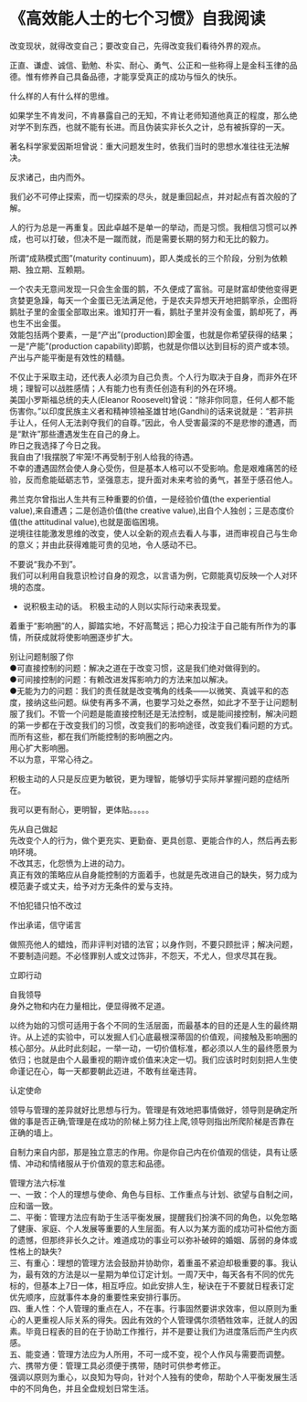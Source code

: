 # 《高效能人士的七个习惯》自我阅读

改变现状，就得改变自己；要改变自己，先得改变我们看待外界的观点。

正直、谦虚、诚信、勤勉、朴实、耐心、勇气、公正和一些称得上是金科玉律的品德。惟有修养自己具备品德，才能享受真正的成功与恒久的快乐。

什么样的人有什么样的思维。

如果学生不肯发问，不肯暴露自己的无知，不肯让老师知道他真正的程度，那么绝对学不到东西，也就不能有长进。而且伪装实非长久之计，总有被拆穿的一天。

著名科学家爱因斯坦曾说：重大问题发生时，依我们当时的思想水准往往无法解决。

反求诸己，由内而外。

我们必不可停止探索，而一切探索的尽头，就是重回起点，并对起点有首次般的了解。

人的行为总是一再重复。因此卓越不是单一的举动，而是习惯。我相信习惯可以养成，也可以打破，但决不是一蹴而就，而是需要长期的努力和无比的毅力。

所谓“成熟模式图”(maturity continuum)，即人类成长的三个阶段，分别为依赖期、独立期、互赖期。

一个农夫无意间发现一只会生金蛋的鹅，不久便成了富翁。可是财富却使他变得更贪婪更急躁，每天一个金蛋已无法满足他，于是农夫异想天开地把鹅宰杀，企图将鹅肚子里的金蛋全部取出来。谁知打开一看，鹅肚子里并没有金蛋，鹅却死了，再也生不出金蛋。  
效能包括两个要素，一是“产出”(production)即金蛋，也就是你希望获得的结果；一是“产能”(production capability)即鹅，也就是你借以达到目标的资产或本领。  
产出与产能平衡是有效性的精髓。

不仅止于采取主动，还代表人必须为自己负责。个人行为取决于自身，而非外在环境；理智可以战胜感情；人有能力也有责任创造有利的外在环境。  
美国小罗斯福总统的夫人(Eleanor Roosevelt)曾说：“除非你同意，任何人都不能伤害你。”以印度民族主义者和精神领袖圣雄甘地(Gandhi)的话来说就是：“若非拱手让人，任何人无法剥夺我们的自尊。”因此，令人受害最深的不是悲惨的遭遇，而是“默许”那些遭遇发生在自己的身上。  
昨日之我选择了今日之我。  
我自由了!我摆脱了牢笼!不再受制于别人给我的待遇。  
不幸的遭遇固然会使人身心受伤，但是基本人格可以不受影响。愈是艰难痛苦的经验，反而愈能砥砺志节，坚强意志，提升面对未来考验的勇气，甚至于感召他人。

弗兰克尔曾指出人生共有三种重要的价值，一是经验价值(the experiential value),来自遭遇；二是创造价值(the creative value),出自个人独创；三是态度价值(the attitudinal value),也就是面临困境。  
逆境往往能激发思维的改变，使人以全新的观点去看人与事，进而审视自己与生命的意义；并由此获得难能可贵的见地，令人感动不已。

不要说“我办不到”。  
我们可以利用自我意识检讨自身的观念，以言语为例，它颇能真切反映一个人对环境的态度。  
* 说积极主动的话。
积极主动的人则以实际行动来表现爱。  

着重于“影响圈”的人，脚踏实地，不好高鹜远；把心力投注于自己能有所作为的事情，所获成就将使影响圈逐步扩大。  

别让问题制服了你  
●可直接控制的问题：解决之道在于改变习惯，这是我们绝对做得到的。  
●可间接控制的问题：有赖改进发挥影响力的方法来加以解决。  
●无能为力的问题：我们的责任就是改变嘴角的线条——以微笑、真诚平和的态度，接纳这些问题。纵使有再多不满，也要学习处之泰然，如此才不至于让问题制服了我们。不管一个问题是能直接控制还是无法控制，或是能间接控制，解决问题的第一步都在于改变我们的习惯，改变我们的影响途径，改变我们看问题的方式。而所有这些，都在我们所能控制的影响圈之内。  
用心扩大影响圈。  
不以为意，平常心待之。  

积极主动的人只是反应更为敏锐，更为理智，能够切乎实际并掌握问题的症结所在。  

我可以更有耐心，更明智，更体贴。。。。。  

先从自己做起    
先改变个人的行为，做个更充实、更勤奋、更具创意、更能合作的人，然后再去影响环境。  
不改其志，化怨愤为上进的动力。  
真正有效的策略应从自身能控制的方面着手，也就是先改进自己的缺失，努力成为模范妻子或丈夫，给予对方无条件的爱与支持。  


不怕犯错只怕不改过  

作出承诺，信守诺言  

做照亮他人的蜡烛，而非评判对错的法官；以身作则，不要只顾批评；解决问题，不要制造问题。不必怪罪别人或文过饰非，不怨天，不尤人，但求尽其在我。  

立即行动  

自我领导  
身外之物和内在力量相比，便显得微不足道。  

以终为始的习惯可适用于各个不同的生活层面，而最基本的目的还是人生的最终期许。从上述的实验中，可以发掘人们心底最根深蒂固的价值观，间接触及影响圈的核心部分。从此时此刻起，一举一动，一切价值标准，都必须以人生的最终愿景为依归；也就是由个人最重视的期许或价值来决定一切。我们应该时时刻刻把人生使命谨记在心，每一天都要朝此迈进，不敢有丝毫违背。  

认定使命  

领导与管理的差异就好比思想与行为。管理是有效地把事情做好，领导则是确定所做的事是否正确;管理是在成功的阶梯上努力往上爬,领导则指出所爬阶梯是否靠在正确的墙上。  

自制力来自内部，那是独立意志的作用。你是你自己内在价值观的信徒，具有让感情、冲动和情绪服从于价值观的意志和品德。  

管理方法六标准  
一、一致：个人的理想与使命、角色与目标、工作重点与计划、欲望与自制之间，应和谐一致。  
二、平衡：管理方法应有助于生活平衡发展，提醒我们扮演不同的角色，以免忽略了健康、家庭、个人发展等重要的人生层面。有人以为某方面的成功可补偿他方面的遗憾，但那终非长久之计。难道成功的事业可以弥补破碎的婚姻、孱弱的身体或性格上的缺失?  
三、有重心：理想的管理方法会鼓励并协助你，着重虽不紧迫却极重要的事。我认为，最有效的方法是以一星期为单位订定计划。一周7天中，每天各有不同的优先标的，但基本上7日一体，相互呼应。如此安排人生，秘诀在于不要就日程表订定优先顺序，应就事件本身的重要性来安排行事历。  
四、重人性：个人管理的重点在人，不在事。行事固然要讲求效率，但以原则为重心的人更重视人际关系的得失。因此有效的个人管理偶尔须牺牲效率，迁就人的因素。毕竟日程表的目的在于协助工作推行，并不是要让我们为进度落后而产生内疚感。  
五、能变通：管理方法应为人所用，不可一成不变，视个人作风与需要而调整。  
六、携带方便：管理工具必须便于携带，随时可供参考修正。  
强调以原则为重心，以良知为导向，针对个人独有的使命，帮助个人平衡发展生活中的不同角色，并且全盘规划日常生活。 







